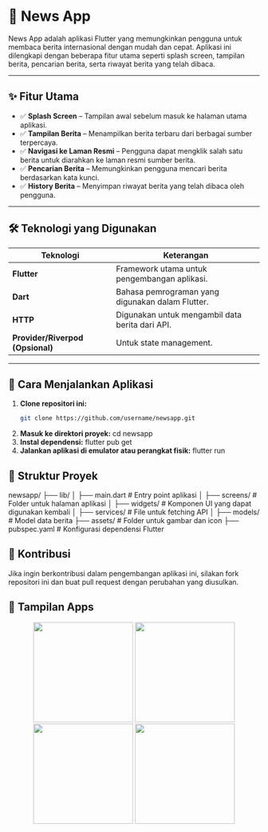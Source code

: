 # 📱 News App

News App adalah aplikasi Flutter yang memungkinkan pengguna untuk membaca berita internasional dengan mudah dan cepat. Aplikasi ini dilengkapi dengan beberapa fitur utama seperti splash screen, tampilan berita, pencarian berita, serta riwayat berita yang telah dibaca.

---

## ✨ Fitur Utama

- ✅ **Splash Screen** – Tampilan awal sebelum masuk ke halaman utama aplikasi.  
- ✅ **Tampilan Berita** – Menampilkan berita terbaru dari berbagai sumber terpercaya.  
- ✅ **Navigasi ke Laman Resmi** – Pengguna dapat mengklik salah satu berita untuk diarahkan ke laman resmi sumber berita.  
- ✅ **Pencarian Berita** – Memungkinkan pengguna mencari berita berdasarkan kata kunci.  
- ✅ **History Berita** – Menyimpan riwayat berita yang telah dibaca oleh pengguna.  

---

## 🛠 Teknologi yang Digunakan

| Teknologi            | Keterangan                                      |
|----------------------|------------------------------------------------|
| **Flutter**         | Framework utama untuk pengembangan aplikasi.   |
| **Dart**            | Bahasa pemrograman yang digunakan dalam Flutter. |
| **HTTP**            | Digunakan untuk mengambil data berita dari API. |
| **Provider/Riverpod (Opsional)** | Untuk state management.           |

---

## 🚀 Cara Menjalankan Aplikasi

1. **Clone repositori ini:**  
   ```sh
   git clone https://github.com/username/newsapp.git
2. **Masuk ke direktori proyek:**
   cd newsapp
3. **Instal dependensi:**
   flutter pub get
4. **Jalankan aplikasi di emulator atau perangkat fisik:**
   flutter run

## 📂 Struktur Proyek
newsapp/ ├── lib/ │ ├── main.dart # Entry point aplikasi │ ├── screens/ # Folder untuk halaman aplikasi │ ├── widgets/ # Komponen UI yang dapat digunakan kembali │ ├── services/ # File untuk fetching API │ ├── models/ # Model data berita ├── assets/ # Folder untuk gambar dan icon ├── pubspec.yaml # Konfigurasi dependensi Flutter

## 🤝 Kontribusi
Jika ingin berkontribusi dalam pengembangan aplikasi ini, silakan fork repositori ini dan buat pull request dengan perubahan yang diusulkan.

## 📱 Tampilan Apps
<p align="center">
  <img src="assets/ss/splah_screen.jpg" width="200">
  <img src="assets/ss/news.jpg" width="200">
  <img src="assets/ss/search.jpg" width="200">
  <img src="assets/ss/read_history.jpg" width="200">
</p>
